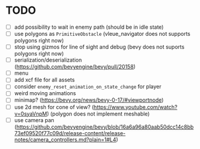 # TODO

- [ ] add possibility to wait in enemy path (should be in idle state)
- [ ] use polygons as `PrimitiveObstacle` (vleue_navigator does not supports polygons right now)
- [ ] stop using gizmos for line of sight and debug (bevy does not suports polygons right now)
- [ ] serialization/deserialization (https://github.com/bevyengine/bevy/pull/20158)
- [ ] menu
- [ ] add xcf file for all assets
- [ ] consider `enemy_reset_animation_on_state_change` for player
- [ ] weird moving animations
- [ ] minimap? (https://bevy.org/news/bevy-0-17/#viewportnode)
- [ ] use 2d mesh for cone of view? (https://www.youtube.com/watch?v=0syaVnpM) (polygon does not implement meshable)
- [ ] use camera pan (https://github.com/bevyengine/bevy/blob/16a6a96a80aab50dcc14c8bb73ef09520f77c09d/release-content/release-notes/camera_controllers.md?plain=1#L4)
